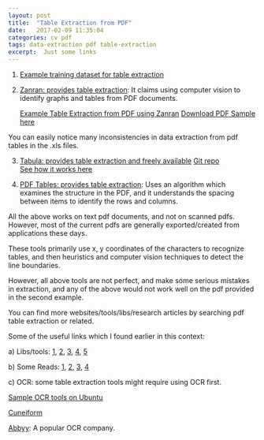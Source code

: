```yaml
---
layout: post
title:  "Table Extraction from PDF"
date:   2017-02-09 11:35:04
categories: cv pdf
tags: data-extraction pdf table-extraction
excerpt:  Just some links
---
```


1. [Example training dataset for table extraction](http://www.tamirhassan.com/dataset.html)

2. [Zanran: provides table extraction](http://zanran.com/): It claims using computer vision to identify graphs and tables from PDF documents.

   [Example Table Extraction from PDF using Zanran](https://s3.amazonaws.com/pdf_demo/ExampleTableExtraction1/ExampleTableExtraction1_images_charts.html)
   [Download PDF Sample here](https://github.com/kasooja/kasooja.github.io/tree/master/resources/ExampleTableExtraction1.pdf)

You can easily notice many inconsistencies in data extraction from pdf tables in the .xls files.

3. [Tabula: provides table extraction and freely available](http://tabula.technology/) 
   [Git repo](https://github.com/tabulapdf/tabula)  
   [See how it works here](https://source.opennews.org/en-US/articles/introducing-tabula/)

4. [PDF Tables: provides table extraction](https://pdftables.com/): Uses an algorithm which examines the structure in the PDF, and it understands the spacing between items to identify the rows and columns. 


All the above works on text pdf documents, and not on scanned pdfs. 
However, most of the current pdfs are generally exported/created from applications these days. 

These tools primarily use x, y coordinates of the characters to recognize tables, and then heuristics and computer vision techniques to detect the line boundaries. 

However, all above tools are not perfect, and make some serious mistakes in extraction, and any of the above would not work well on the pdf provided in the second example.

You can find more websites/tools/libs/research articles by searching pdf table extraction or related.

Some of the useful links which I found earlier in this context:

a) Libs/tools: [1](https://github.com/ashima/pdf-table-extract), [2](http://pdftoxml.sourceforge.net/), [3](http://www.pdftron.com/pdfgenie/), [4](https://github.com/okfn/pdftables), [5](https://github.com/liberit/scraptils/blob/master/scraptils/tools/pdf2csv.py) 

b) Some Reads: [1](https://schoolofdata.org/2013/06/18/get-started-with-scraping-extracting-simple-tables-from-pdf-documents/), [2](http://craiget.com/blog/extracting-table-data-from-pdfs-with-ocr/), [3](https://scraperwiki.com/2013/07/pdftables-a-python-library-for-getting-tables-out-of-pdf-files/), [4](https://pdfliberation.wordpress.com/)

c) OCR: some table extraction tools might require using OCR first.

   [Sample OCR tools on Ubuntu](https://help.ubuntu.com/community/OCR)
    
   [Cuneiform](https://launchpad.net/cuneiform-linux)
   
   [Abbyy](https://www.abbyy.com/en-gb/): A popular OCR company. 
